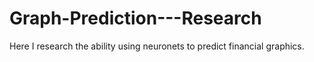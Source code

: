 # Graph-Prediction---Research
Here I research the ability using neuronets to predict financial graphics.

